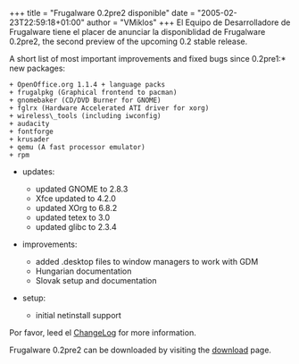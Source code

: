 +++
title = "Frugalware 0.2pre2 disponible"
date = "2005-02-23T22:59:18+01:00"
author = "VMiklos"
+++
El Equipo de Desarrolladore de Frugalware tiene el placer de anunciar la disponiblidad de Frugalware 0.2pre2, the second preview of the upcoming 0.2 stable release.  

 A short list of most important improvements and fixed bugs since 0.2pre1:* new packages:  

	+ OpenOffice.org 1.1.4 + language packs
	+ frugalpkg (Graphical frontend to pacman)
	+ gnomebaker (CD/DVD Burner for GNOME)
	+ fglrx (Hardware Accelerated ATI driver for xorg)
	+ wireless\_tools (including iwconfig)
	+ audacity
	+ fontforge
	+ krusader
	+ qemu (A fast processor emulator)
	+ rpm
* updates:  

	+ updated GNOME to 2.8.3
	+ Xfce updated to 4.2.0
	+ updated XOrg to 6.8.2
	+ updated tetex to 3.0
	+ updated glibc to 2.3.4
* improvements:  

	+ added .desktop files to window managers to work with GDM
	+ Hungarian documentation
	+ Slovak setup and documentation
* setup:  

	+ initial netinstall support

  

 Por favor, leed el [ChangeLog](changelog.php) for more information.  

 Frugalware 0.2pre2 can be downloaded by visiting the [download](download.php) page.  
